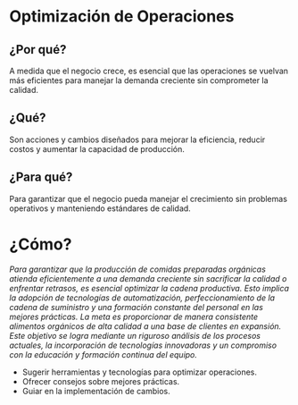# Optimización de Operaciones

## ¿Por qué?

A medida que el negocio crece, es esencial que las operaciones se vuelvan más eficientes para manejar la demanda creciente sin comprometer la calidad.

## ¿Qué?

Son acciones y cambios diseñados para mejorar la eficiencia, reducir costos y aumentar la capacidad de producción.

## ¿Para qué?

Para garantizar que el negocio pueda manejar el crecimiento sin problemas operativos y manteniendo estándares de calidad.

# ¿Cómo? 

*Para garantizar que la producción de comidas preparadas orgánicas atienda eficientemente a una demanda creciente sin sacrificar la calidad o enfrentar retrasos, es esencial optimizar la cadena productiva. Esto implica la adopción de tecnologías de automatización, perfeccionamiento de la cadena de suministro y una formación constante del personal en las mejores prácticas. La meta es proporcionar de manera consistente alimentos orgánicos de alta calidad a una base de clientes en expansión. Este objetivo se logra mediante un riguroso análisis de los procesos actuales, la incorporación de tecnologías innovadoras y un compromiso con la educación y formación continua del equipo.*

- Sugerir herramientas y tecnologías para optimizar operaciones.
- Ofrecer consejos sobre mejores prácticas.
- Guiar en la implementación de cambios.
